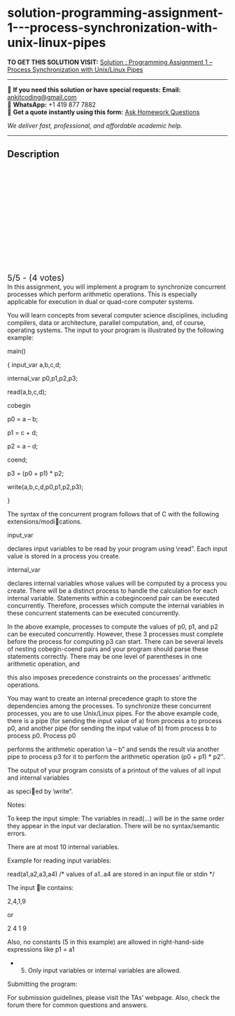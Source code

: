 # solution-programming-assignment-1---process-synchronization-with-unix-linux-pipes
**TO GET THIS SOLUTION VISIT:** [Solution : Programming Assignment 1 – Process Synchronization with Unix/Linux Pipes](https://www.ankitcodinghub.com/product/solution-programming-assignment-1-process-synchronization-with-unixlinux-pipes/)


---

📩 **If you need this solution or have special requests:** **Email:** ankitcoding@gmail.com  
📱 **WhatsApp:** +1 419 877 7882  
📄 **Get a quote instantly using this form:** [Ask Homework Questions](https://www.ankitcodinghub.com/services/ask-homework-questions/)

*We deliver fast, professional, and affordable academic help.*

---

<h2>Description</h2>



<div class="kk-star-ratings kksr-auto kksr-align-center kksr-valign-top" data-payload="{&quot;align&quot;:&quot;center&quot;,&quot;id&quot;:&quot;143&quot;,&quot;slug&quot;:&quot;default&quot;,&quot;valign&quot;:&quot;top&quot;,&quot;ignore&quot;:&quot;&quot;,&quot;reference&quot;:&quot;auto&quot;,&quot;class&quot;:&quot;&quot;,&quot;count&quot;:&quot;4&quot;,&quot;legendonly&quot;:&quot;&quot;,&quot;readonly&quot;:&quot;&quot;,&quot;score&quot;:&quot;5&quot;,&quot;starsonly&quot;:&quot;&quot;,&quot;best&quot;:&quot;5&quot;,&quot;gap&quot;:&quot;4&quot;,&quot;greet&quot;:&quot;Rate this product&quot;,&quot;legend&quot;:&quot;5\/5 - (4 votes)&quot;,&quot;size&quot;:&quot;24&quot;,&quot;title&quot;:&quot;Solution : Programming Assignment 1 - Process Synchronization with Unix\/Linux Pipes&quot;,&quot;width&quot;:&quot;138&quot;,&quot;_legend&quot;:&quot;{score}\/{best} - ({count} {votes})&quot;,&quot;font_factor&quot;:&quot;1.25&quot;}">

<div class="kksr-stars">

<div class="kksr-stars-inactive">
            <div class="kksr-star" data-star="1" style="padding-right: 4px">


<div class="kksr-icon" style="width: 24px; height: 24px;"></div>
        </div>
            <div class="kksr-star" data-star="2" style="padding-right: 4px">


<div class="kksr-icon" style="width: 24px; height: 24px;"></div>
        </div>
            <div class="kksr-star" data-star="3" style="padding-right: 4px">


<div class="kksr-icon" style="width: 24px; height: 24px;"></div>
        </div>
            <div class="kksr-star" data-star="4" style="padding-right: 4px">


<div class="kksr-icon" style="width: 24px; height: 24px;"></div>
        </div>
            <div class="kksr-star" data-star="5" style="padding-right: 4px">


<div class="kksr-icon" style="width: 24px; height: 24px;"></div>
        </div>
    </div>

<div class="kksr-stars-active" style="width: 138px;">
            <div class="kksr-star" style="padding-right: 4px">


<div class="kksr-icon" style="width: 24px; height: 24px;"></div>
        </div>
            <div class="kksr-star" style="padding-right: 4px">


<div class="kksr-icon" style="width: 24px; height: 24px;"></div>
        </div>
            <div class="kksr-star" style="padding-right: 4px">


<div class="kksr-icon" style="width: 24px; height: 24px;"></div>
        </div>
            <div class="kksr-star" style="padding-right: 4px">


<div class="kksr-icon" style="width: 24px; height: 24px;"></div>
        </div>
            <div class="kksr-star" style="padding-right: 4px">


<div class="kksr-icon" style="width: 24px; height: 24px;"></div>
        </div>
    </div>
</div>


<div class="kksr-legend" style="font-size: 19.2px;">
            5/5 - (4 votes)    </div>
    </div>
In this assignment, you will implement a program to synchronize concurrent processes which perform arithmetic operations. This is especially applicable for execution in dual or quad-core computer systems.

You will learn concepts from several computer science disciplines, including compilers, data or architecture, parallel computation, and, of course, operating systems. The input to your program is illustrated by the following example:

main()

{ input_var a,b,c,d;

internal_var p0,p1,p2,p3;

read(a,b,c,d);

cobegin

p0 = a – b;

p1 = c + d;

p2 = a – d;

coend;

p3 = (p0 + p1) * p2;

write(a,b,c,d,p0,p1,p2,p3);

}

The syntax of the concurrent program follows that of C with the following extensions/modications.

input_var

declares input variables to be read by your program using \read”. Each input value is stored in a process you create.

internal_var

declares internal variables whose values will be computed by a process you create. There will be a distinct process to handle the calculation for each internal variable. Statements within a cobegincoend pair can be executed concurrently. Therefore, processes which compute the internal variables in these concurrent statements can be executed concurrently.

In the above example, processes to compute the values of p0, p1, and p2 can be executed concurrently. However, these 3 processes must complete before the process for computing p3 can start. There can be several levels of nesting cobegin-coend pairs and your program should parse these statements correctly. There may be one level of parentheses in one arithmetic operation, and

this also imposes precedence constraints on the processes’ arithmetic operations.

You may want to create an internal precedence graph to store the dependencies among the processes. To synchronize these concurrent processes, you are to use Unix/Linux pipes. For the above example code, there is a pipe (for sending the input value of a) from process a to process p0, and another pipe (for sending the input value of b) from process b to process p0. Process p0

performs the arithmetic operation \a – b” and sends the result via another pipe to process p3 for it to perform the arithmetic operation \(p0 + p1) * p2″.

The output of your program consists of a printout of the values of all input and internal variables

as specied by \write”.

Notes:

To keep the input simple: The variables in read(…) will be in the same order they appear in the input var declaration. There will be no syntax/semantic errors.

There are at most 10 internal variables.

Example for reading input variables:

read(a1,a2,a3,a4) /* values of a1..a4 are stored in an input file or stdin */

The input le contains:

2,4,1,9

or

2 4 1 9

Also, no constants (5 in this example) are allowed in right-hand-side expressions like p1 = a1

+ 5. Only input variables or internal variables are allowed.

Submitting the program:

For submission guidelines, please visit the TAs’ webpage. Also, check the forum there for common questions and answers.

&nbsp;
